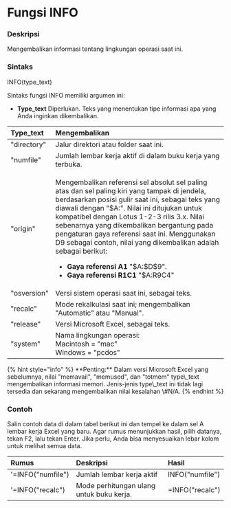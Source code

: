 # Fungsi INFO

### Deskripsi

Mengembalikan informasi tentang lingkungan operasi saat ini.

### Sintaks

INFO\(type\_text\)

Sintaks fungsi INFO memiliki argumen ini:

*  **Type\_text**    Diperlukan. Teks yang menentukan tipe informasi apa yang Anda inginkan dikembalikan.



<table>
  <thead>
    <tr>
      <th style="text-align:left"> <b>Type_text</b>
      </th>
      <th style="text-align:left"> <b>Mengembalikan</b>
      </th>
    </tr>
  </thead>
  <tbody>
    <tr>
      <td style="text-align:left">&quot;directory&quot;</td>
      <td style="text-align:left">Jalur direktori atau folder saat ini.</td>
    </tr>
    <tr>
      <td style="text-align:left">&quot;numfile&quot;</td>
      <td style="text-align:left">Jumlah lembar kerja aktif di dalam buku kerja yang terbuka.</td>
    </tr>
    <tr>
      <td style="text-align:left">&quot;origin&quot;</td>
      <td style="text-align:left">
        <p>Mengembalikan referensi sel absolut sel paling atas dan sel paling kiri
          yang tampak di jendela, berdasarkan posisi gulir saat ini, sebagai teks
          yang diawali dengan &quot;$A:&quot;. Nilai ini ditujukan untuk kompatibel
          dengan Lotus 1-2-3 rilis 3.x. Nilai sebenarnya yang dikembalikan bergantung
          pada pengaturan gaya referensi saat ini. Menggunakan D9 sebagai contoh,
          nilai yang dikembalikan adalah sebagai berikut:</p>
        <ul>
          <li> <b>Gaya referensi A1</b> &quot;$A:$D$9&quot;.</li>
          <li> <b>Gaya referensi R1C1</b> &quot;$A:R9C4&quot;</li>
        </ul>
      </td>
    </tr>
    <tr>
      <td style="text-align:left">&quot;osversion&quot;</td>
      <td style="text-align:left">Versi sistem operasi saat ini, sebagai teks.</td>
    </tr>
    <tr>
      <td style="text-align:left">&quot;recalc&quot;</td>
      <td style="text-align:left">Mode rekalkulasi saat ini; mengembalikan &quot;Automatic&quot; atau &quot;Manual&quot;.</td>
    </tr>
    <tr>
      <td style="text-align:left">&quot;release&quot;</td>
      <td style="text-align:left">Versi Microsoft Excel, sebagai teks.</td>
    </tr>
    <tr>
      <td style="text-align:left">&quot;system&quot;</td>
      <td style="text-align:left">Nama lingkungan operasi:
        <br />Macintosh = &quot;mac&quot;
        <br />Windows = &quot;pcdos&quot;</td>
    </tr>
  </tbody>
</table>{% hint style="info" %}
 **Penting:** Dalam versi Microsoft Excel yang sebelumnya, nilai "memavail", "memused", dan "totmem" type\_text mengembalikan informasi memori. Jenis-jenis type\_text ini tidak lagi tersedia dan sekarang mengembalikan nilai kesalahan \#N/A.
{% endhint %}

### Contoh

Salin contoh data di dalam tabel berikut ini dan tempel ke dalam sel A lembar kerja Excel yang baru. Agar rumus menunjukkan hasil, pilih datanya, tekan F2, lalu tekan Enter. Jika perlu, Anda bisa menyesuaikan lebar kolom untuk melihat semua data.



|  **Rumus** |  **Deskripsi** |  **Hasil** |
| :--- | :--- | :--- |
| '=INFO\("numfile"\) | Jumlah lembar kerja aktif | INFO\("numfile"\) |
| '=INFO\("recalc"\) | Mode perhitungan ulang untuk buku kerja. | =INFO\("recalc"\) |



